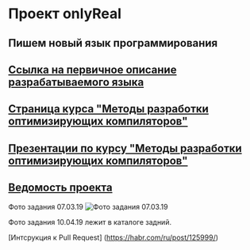 # Проект onlyReal
Пишем новый язык программирования
--
[Ссылка на первичное описание разрабатываемого языка](https://drive.google.com/file/d/1qE3rKjgdjBNN9UxvYN8zgQVhy-1x9RLk/view?usp=sharing)
--
[Страница курса "Методы разработки оптимизирующих компиляторов"](https://goo.gl/tLTYmW)
--
[Презентации по курсу "Методы разработки оптимизирующих компиляторов"](https://drive.google.com/drive/folders/127Dj3_lesQxzR_1TgBZtKZEX8gE-nLcQ?usp=sharing)
--
[Ведомость проекта](https://docs.google.com/spreadsheets/d/1vI3KjlL_-7diOvpxurB1GmnClEGmGQ0Jk1CTQtAj_IE/edit?usp=sharing)
--
Фото задания 07.03.19
![Фото задания 07.03.19](https://psv4.userapi.com/c848220/u29900545/docs/d4/5b3a1c4112a9/IMG_5361.jpg?extra=UJBR4I25KJl0cMCNmpBPXpALyZoUiD2ccJ1BaSE29trkHE_gYPS33gc43dBoXqZkxgOSvX2rgqzp9dLCLrY97YQ1Z9pIGb43rLJpmwfiGvh5fgkxpN3ZOP99V9jKczRadl3usAZZt12cLgegQWJxkYFg)

Фото задания 10.04.19 лежит в каталоге задний.

[Интсрукция к Pull Request] (https://habr.com/ru/post/125999/)
